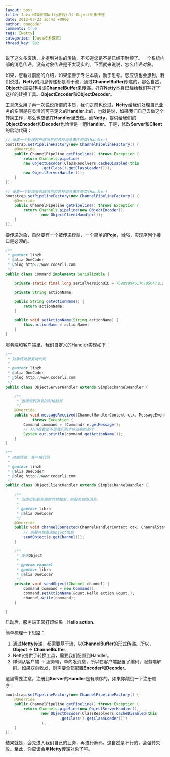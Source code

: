 ```yaml
---
layout: post
title: Java NIO框架Netty教程(八)-Object对象传递
date: 2012-07-23 16:43 +0800
author: onecoder
comments: true
tags: [Netty]
categories: [Java技术研究]
thread_key: 982
---
```

说了这么多废话，才提到对象的传输，不知道您是不是已经不耐烦了。一个系统内部的消息传递，没有对象传递是不太现实的。下面就来说说，怎么传递对象。

如果，您看过前面的介绍，如果您善于专注本质，勤于思考。您应该也会想到，我们说过，**Netty**的消息传递都是基于流，通过**ChannelBuffer**传递的，那么自然，**Object**也需要转换成**ChannelBuffer**来传递。好在**Netty**本身已经给我们写好了这样的转换工具。**ObjectEncoder**和**ObjectDecoder**。

工具怎么用？再一次说说所谓的本质，我们之前也说过，**Netty**给我们处理自己业务的空间是在灵活的可子定义的**Handler**上的，也就是说，如果我们自己去做这个转换工作，那么也应该在**Handler**里去做。而**Netty**，提供给我们的**ObjectEncoder**和**Decoder**也恰恰是一组**Handler**。于是，修改**Server**和**Client**的启动代码：

```java
// 设置一个处理客户端消息和各种消息事件的类(Handler)
bootstrap.setPipelineFactory(new ChannelPipelineFactory() {
    @Override
    public ChannelPipeline getPipeline() throws Exception {
        return Channels.pipeline(
		new ObjectDecoder(ClassResolvers.cacheDisabled(this
				.getClass().getClassLoader())),
		new ObjectServerHandler());
    }
});
```

```java
// 设置一个处理服务端消息和各种消息事件的类(Handler)
bootstrap.setPipelineFactory(new ChannelPipelineFactory() {
	@Override
	public ChannelPipeline getPipeline() throws Exception {
		return Channels.pipeline(new ObjectEncoder(),
				new ObjectClientHandler());
	}
});
```

要传递对象，自然要有一个被传递模型，一个简单的**Pojo**，当然，实现序列化接口是必须的。

```java
/**
 * @author lihzh
 * @alia OneCoder
 * @blog http://www.coderli.com
 */
public class Command implements Serializable {

	private static final long serialVersionUID = 7590999461767050471L;

	private String actionName;

	public String getActionName() {
		return actionName;
	}

	public void setActionName(String actionName) {
		this.actionName = actionName;
	}
}
```

服务端和客户端里，我们自定义的Handler实现如下：

```java
/**
 * 对象传递服务端代码
 * 
 * @author lihzh
 * @alia OneCoder
 * @blog http://www.coderli.com
 */
public class ObjectServerHandler extends SimpleChannelHandler {

	/**
	 * 当接受到消息的时候触发
	 */
	@Override
	public void messageReceived(ChannelHandlerContext ctx, MessageEvent e)
			throws Exception {
		Command command = (Command) e.getMessage();
		// 打印看看是不是我们刚才传过来的那个
		System.out.println(command.getActionName());
	}
}
```

```java
/**
 * 对象传递，客户端代码
 * 
 * @author lihzh
 * @alia OneCoder
 * @blog http://www.coderli.com
 */
public class ObjectClientHandler extends SimpleChannelHandler {

	/**
	 * 当绑定到服务端的时候触发，给服务端发消息。
	 * 
	 * @author lihzh
	 * @alia OneCoder
	 */
	@Override
	public void channelConnected(ChannelHandlerContext ctx, ChannelStateEvent e) {
		// 向服务端发送Object信息
		sendObject(e.getChannel());
	}

	/**
	 * 发送Object
	 * 
	 * @param channel
	 * @author lihzh
	 * @alia OneCoder
	 */
	private void sendObject(Channel channel) {
		Command command = new Command();
		command.setActionName(&quot;Hello action.&quot;);
		channel.write(command);
	}

}
```

启动后，服务端正常打印结果：**Hello action**.

简单梳理一下思路：
			
1. 通过**Netty**传递，都需要基于流，以**ChannelBuffer**的形式传递。所以，**Object** -> **ChannelBuffer**.
2. Netty提供了转换工具，需要我们配置到Handler。
3. 样例从客户端 -> 服务端，单向发消息，所以在客户端配置了编码，服务端解码。如果双向收发，则需要全部配置**Encoder**和**Decoder**。

这里需要注意，注册到**Server**的**Handler**是有顺序的，如果你颠倒一下注册顺序：

```java
bootstrap.setPipelineFactory(new ChannelPipelineFactory() {
	@Override
	public ChannelPipeline getPipeline() throws Exception {
		return Channels.pipeline(new ObjectServerHandler(),
				new ObjectDecoder(ClassResolvers.cacheDisabled(this
						.getClass().getClassLoader()))
				);
	}
});
```

结果就是，会先进入我们自己的业务，再进行解码。这自然是不行的，会强转失败。至此，你应该会用**Netty**传递对象了吧。

